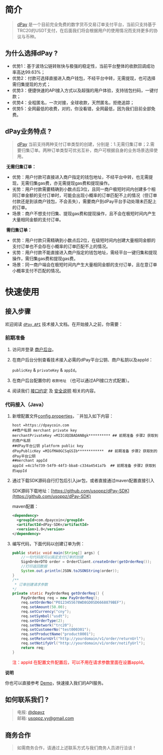 # 简介

> [dPay](https://os.dpaycoin.com/) 是一个目前完全免费的数字货币交易订单支付平台，当前只支持基于TRC20的USDT支付，在后面我们将会根据用户的使用情况而支持更多的协议与币种。

## 为什么选择dPay ?

- 优势1：基于波场公链转账快与极强的稳定性，当前平台整体的收款回调成功率高达99.63%；
- 优势2：付款可选择直接进入商户钱包，不经平台中转，无需提现，也可选择需归集提现的方式；
- 优势3：便捷快速的API接入方式以及超强的用户体验，支持钱包扫码，一键付款；
- 优势4：全程匿名，一次对接，全球收款，天然匿名，拒绝追踪；
- 优势5：全网最低的收费，对的，你没看错，全网最低，因为我们目前全部免费。

## dPay业务特点 ?
> [dPay](https://os.dpaycoin.com/) 当前支持两种支付订单类型的创建，分别是：1.无需归集订单；2.需要归集订单。两种订单类型可优劣互补，商户可根据自身的业务场景选择使用。

​	**无需归集订单：**

- 优势：用户付款可直接进入商户指定的钱包地址，不经平台中转，也无需提现，无需归集gas费，亦无需提现gas费和提现操作。
- 劣势：用户付款需要精确到小数点后3位，且同一商户极短时间内创建多个相同订单金额的支付订单时，可能会出现小概率的订单匹配不上的情况（但订单付款还是到该商户钱包，不会丢失），需要商户到dPay平台手动处理未匹配上的订单。
- 场景：商户不想支付归集、提现gas费和提现操作，且不会在极短时间内产生大量相同金额的支付订单。

​	**需归集订单：**

- 优势：用户付款只需精确到小数点后2位，在级短时间内创建大量相同金额的支付订单也不会存在小概率的订单匹配不上的情况。
- 劣势：用户付款不能直接进入商户指定的钱包地址，需经平台一键归集和提现操作，需归集gas费和提现gas费。
- 场景：同一商户端会在极短时间内产生大量相同金额的支付订单，且在意订单小概率支付不匹配的情况。

# 快速使用

## 接入步骤

欢迎阅读 [`dPay API`](https://docs.dpaycoin.com/#/) 技术接入文档。在开始接入之前，你需要：

### 前期准备

1. 访问并登录 [商户后台](https://dpaycoin.com/login.html)。

2. 在商户后台分别查看技术接入必需的dPay平台公钥、商户私钥以及appId：

   `publicKey` & `privateKey` & `appId`。

3. 在商户后台配置你的 `收款地址` （也可以通过API接口方式配置）。

4. 阅读我们 [接口约定](https://usoppz.github.io/dPay/#/interface_desc) 及 [安全说明](https://usoppz.github.io/dPay/#/security_desc) 相关的内容。

### 代码接入（Java）

1. 新增配置文件<u>config.properties</u>，``并加入如下内容：

   ```properties
   host =https://dpaycoin.com
   ##商户私钥 merchant private key
   merchantPrivateKey =MIICdQIBADANBgk********** ## 前期准备 步骤2 获取到的商户私钥
   ##dPay平台公钥 platform public key
   dPayPublicKey =MIGfMA0GCSqGSIb************  ## 前期准备 步骤2 获取到的dPay平台公钥
   ##merchant appId
   appId =4c1fe739-54f9-44f3-bba8-c334a4541a7b  ## 前期准备 步骤2 获取到的appId
   ```

2. 通过下载SDK源码自行打包后引入jar包，或者直接通过maven配置直接引入

   SDK源码下载地址：[https://github.com/usoppz/dPay-SDK](https://github.com/usoppz/dPay-SDK)

   maven配置：

   ```xml
   <dependency>
     <groupId>com.dpaycoin</groupId>
     <artifactId>dPay-SDK</artifactId>
     <version>1.0</version>
   </dependency>
   ```

3. 编写代码，下面代码以创建订单为例：

   ```java
   public static void main(String[] args) {
       //一句代码就可以搞定支付订单的创建
       SignOrderDTO order = OrderClient.createOrder(getOrderReq());
       //打印返回数据
       System.out.println(JSON.toJSONString(order));
   }
   /**
    * 订单创建请求参数
   */
   private static PayOrderReq getOrderReq() {
       PayOrderReq req = new PayOrderReq();
       req.setOrderNo("PO123455678WD8GD0SD6668879BEF");
       req.setAmount(50.00);
       req.setCurrency("cny");
       req.setSymbol("usdt");
       req.setOrderType(2);
       req.setNetwork("trc20");
       req.setCustomerNo("test000301");
       req.setProductName("product0001");
       req.setReturnUrl("http://yourdomain/v1/order/returnUrl");
       req.setNotifyUrl("http://yourdomain/v1/order/notifyUrl");
       return req;
   }
   ```

   <font color='red'>注：appId 在配置文件配置后，可以不用在请求参数里面在设置appId。</font>



**说明**

你也可以直接参考 [Demo](https://github.com/usoppz/dPayDemo-java)，快速接入我们的API服务。

## 如何联系我们 ?

> 电报: [@dpayz](https://t.me/dpayz) <br>
> 邮箱: <a href="mailto:usoppz.yy@gmail.com" target="_blank">usoppz.yy@gmail.com</a>

## 商务合作

> 如需商务合作，请通过上述联系方式与我们商务人员进行洽谈！